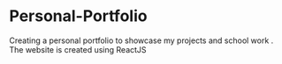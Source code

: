 # Personal-Portfolio
Creating a personal portfolio to showcase my projects and school work . The website is created using ReactJS
